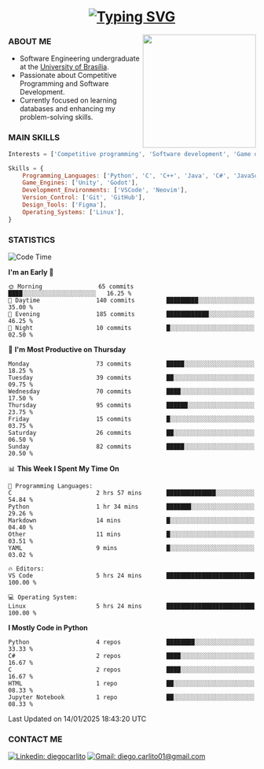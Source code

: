 <h1 align="center">
  <a href="https://git.io/typing-svg"><img src="https://readme-typing-svg.herokuapp.com?font=Special+Elite&size=35&duration=4000&pause=1000&color=20C20E&center=true&vCenter=true&width=500&height=70&lines=Hi%2C+I'm+Diego." alt="Typing SVG" /></a>
</h1>

<img align='right' src="https://media.giphy.com/media/VLzbEtlbwJUFljcRbf/giphy.gif?cid=790b7611db1hpcyxpht9vb2qapag4g251jevgml0ve3z438o&ep=v1_gifs_search&rid=giphy.gif&ct=g" width="230">

### ABOUT ME

- Software Engineering undergraduate at the [University of Brasília](http://www.unb.br).
- Passionate about Competitive Programming and Software Development.
- Currently focused on learning databases and enhancing my problem-solving skills.

### MAIN SKILLS

```javascript
Interests = ['Competitive programming', 'Software development', 'Game development', 'Artificial intelligence']

Skills = {
    Programming_Languages: ['Python', 'C', 'C++', 'Java', 'C#', 'JavaScript', 'HTML', 'CSS', 'Assembly (RISC-V)'],
    Game_Engines: ['Unity', 'Godot'],
    Development_Environments: ['VSCode', 'Neovim'],
    Version_Control: ['Git', 'GitHub'],
    Design_Tools: ['Figma'],
    Operating_Systems: ['Linux'],
}
```

### STATISTICS

<!--START_SECTION:waka-->
![Code Time](http://img.shields.io/badge/Code%20Time-26%20hrs%2054%20mins-blue)

**I'm an Early 🐤** 

```text
🌞 Morning                65 commits          ████░░░░░░░░░░░░░░░░░░░░░   16.25 % 
🌆 Daytime                140 commits         █████████░░░░░░░░░░░░░░░░   35.00 % 
🌃 Evening                185 commits         ████████████░░░░░░░░░░░░░   46.25 % 
🌙 Night                  10 commits          █░░░░░░░░░░░░░░░░░░░░░░░░   02.50 % 
```
📅 **I'm Most Productive on Thursday** 

```text
Monday                   73 commits          █████░░░░░░░░░░░░░░░░░░░░   18.25 % 
Tuesday                  39 commits          ██░░░░░░░░░░░░░░░░░░░░░░░   09.75 % 
Wednesday                70 commits          ████░░░░░░░░░░░░░░░░░░░░░   17.50 % 
Thursday                 95 commits          ██████░░░░░░░░░░░░░░░░░░░   23.75 % 
Friday                   15 commits          █░░░░░░░░░░░░░░░░░░░░░░░░   03.75 % 
Saturday                 26 commits          ██░░░░░░░░░░░░░░░░░░░░░░░   06.50 % 
Sunday                   82 commits          █████░░░░░░░░░░░░░░░░░░░░   20.50 % 
```


📊 **This Week I Spent My Time On** 

```text
💬 Programming Languages: 
C                        2 hrs 57 mins       ██████████████░░░░░░░░░░░   54.84 % 
Python                   1 hr 34 mins        ███████░░░░░░░░░░░░░░░░░░   29.26 % 
Markdown                 14 mins             █░░░░░░░░░░░░░░░░░░░░░░░░   04.40 % 
Other                    11 mins             █░░░░░░░░░░░░░░░░░░░░░░░░   03.51 % 
YAML                     9 mins              █░░░░░░░░░░░░░░░░░░░░░░░░   03.02 % 

🔥 Editors: 
VS Code                  5 hrs 24 mins       █████████████████████████   100.00 % 

💻 Operating System: 
Linux                    5 hrs 24 mins       █████████████████████████   100.00 % 
```

**I Mostly Code in Python** 

```text
Python                   4 repos             ████████░░░░░░░░░░░░░░░░░   33.33 % 
C#                       2 repos             ████░░░░░░░░░░░░░░░░░░░░░   16.67 % 
C                        2 repos             ████░░░░░░░░░░░░░░░░░░░░░   16.67 % 
HTML                     1 repo              ██░░░░░░░░░░░░░░░░░░░░░░░   08.33 % 
Jupyter Notebook         1 repo              ██░░░░░░░░░░░░░░░░░░░░░░░   08.33 % 
```




 Last Updated on 14/01/2025 18:43:20 UTC
<!--END_SECTION:waka-->
### CONTACT ME

[![Linkedin: diegocarlito](https://img.shields.io/badge/-diegocarlito-blue?style=flat-square&logo=Linkedin&logoColor=white&link=https://www.linkedin.com/in/diegocarlito/)](https://www.linkedin.com/in/diegocarlito/)
[![Gmail: diego.carlito01@gmail.com](https://img.shields.io/badge/-diego.carlito01@gmail.com-c14438?style=flat-square&logo=Gmail&logoColor=white&link=mailto:diego.carlito01@gmail.com)](mailto:diego.carlito01@gmail.com)
